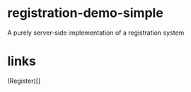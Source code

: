 # registration-demo-simple
A purely server-side implementation of a registration system

# links
(Register)[]
